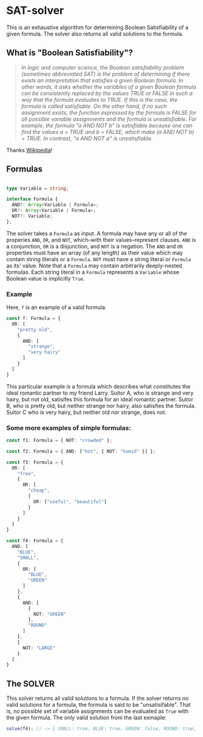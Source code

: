 # SAT-solver

This is an exhaustive algorithm for determining Boolean Satisfiability of a given formula. The solver also returns all valid solutions to the formula.

## What is "Boolean Satisfiability"?
 
> *In logic and computer science, the Boolean satisfiability problem (sometimes abbreviated SAT) is the problem of determining if there exists an interpretation that satisfies a given Boolean formula. In other words, it asks whether the variables of a given Boolean formula can be consistently replaced by the values TRUE or FALSE in such a way that the formula evaluates to TRUE. If this is the case, the formula is called satisfiable. On the other hand, if no such assignment exists, the function expressed by the formula is FALSE for all possible variable assignments and the formula is unsatisfiable. For example, the formula "a AND NOT b" is satisfiable because one can find the values a = TRUE and b = FALSE, which make (a AND NOT b) = TRUE. In contrast, "a AND NOT a" is unsatisfiable.*

Thanks [Wikipedia](https://en.wikipedia.org/wiki/Boolean_satisfiability_problem)!

## Formulas

```typescript

type Variable = string;

interface Formula {
  AND?: Array<Variable | Formula>;
  OR?: Array<Variable | Formula>;
  NOT?: Variable;
};
```

The solver takes a `Formula` as input. A formula may have any or all of the properies `AND`, `OR`, and `NOT`, which–with their values–represent clauses. `AND` is a conjunction, `OR` is a disjunction, and `NOT` is a negation. The `AND` and `OR` properties must have an array (of any length) as their value which may contain string literals or a `Formula`. `NOT` must have a string literal or `Formula` as its' value. Note that a `Formula` may contain arbitrarily deeply-nested formulas. Each string literal in a `Formula` represents a `Variable` whose Boolean value is implicitly `True`.

### Example

Here, `f` is an example of a valid formula:

```typescript
const f: Formula = {
  OR: [
    "pretty old",
    {
      AND: [
        "strange",
        "very hairy"
      ]
    }
  ]
}
```

This particular example is a formula which describes what constitutes the ideal romantic partner to my friend Larry. Suitor A, who is strange and very hairy, but not old, satisifes this formula for an ideal romantic partner. Suitor B, who is pretty old, but neither strange nor hairy, also satisfies the formula. Suitor C who is very hairy, but neither old nor strange, does not. 

### Some more examples of simple formulas:

```typescript
const f1: Formula = { NOT: "crowded" };
```

```typescript
const f2: Formula = { AND: ["hot", { NOT: "humid" }] };
```

```typescript
const f3: Formula = {
  OR: [
    "free",
    {
      OR: [
        "cheap",
        {
          OR: ["useful", "beautiful"]
        }
      ]
    }
  ]
}
```

```typescript
const f4: Formula = {
  AND: [
    "BLUE",
    "SMALL",
    {
      OR: [
        "BLUE",
        "GREEN"
      ]
    },
    {
      AND: [
        {
          NOT: "GREEN"
        },
        "ROUND"
      ]
    },
    {
      NOT: "LARGE"
    }
  ]
}
 ``` 

## The SOLVER

This solver returns all valid solutions to a formula. If the solver returns no valid solutions for a formula, the formula is said to be "unsatisifable". That is, no possible set of variable assignments can be evaluated as `True` with the given formula. The only valid solution from the last exmaple:
 
 ```typescript
 solve(f4); // -> { SMALL: true, BLUE: true, GREEN: false, ROUND: true, LARGE: false }
 ```

